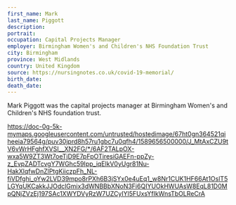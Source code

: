 ```yaml
---
first_name: Mark
last_name: Piggott
description: 
portrait: 
occupation: Capital Projects Manager
employer: Birmingham Women's and Children's NHS Foundation Trust
city: Birmingham
province: West Midlands
country: United Kingdom
source: https://nursingnotes.co.uk/covid-19-memorial/
birth_date: 
death_date: 
---
```


Mark Piggott was the capital projects manager at Birmingham Women's and Children's NHS foundation trust. 

https://doc-0g-5k-mymaps.googleusercontent.com/untrusted/hostedimage/67ht0gn364521qiheeia79564g/puv30jprd8h57ru1gbc7u0qfh4/1589656500000/J_MtAxCZU9tV6vWrHFghfXVSI__XN2FG/*/6AF2TALpOX-wxa5W9ZT3Wt7oeTjD9E7pFpOTiresiGAEFn-ppZy-z_EvpZADTcvgY7WGhc59Ipp_iqElkV0yUgr81Nu-HakXlqfwDnZlPtgKiiczpFh_NL-fiVDfghi_oYw2LVD39mpo8rPXh6B3jSYx0e4uEq1_w8Nr1CUK1HF66At1OslT5LGYqUKCakkJJOdclGmix3dWNBBbXNoN3Fi6QIYUOkHWUAsW8EqL81D0MpQNjZVzEj197SAc1XWYDVyRzW7UZCyIYl5FUxsYfIkWnsTbOLReCrA